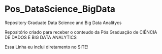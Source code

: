 # Pos_DataScience_BigData
 Repository Graduate Data Science and Big Data Analitycs

Repositório criado para receber o conteudo da Pós Graduação de 
CIÊNCIA DE DADOS E BIG DATA ANALYTICS

Essa Linha eu inclui diretamento no SITE!
